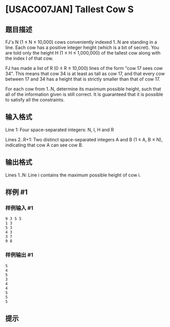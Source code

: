 # [USACO07JAN] Tallest Cow S

## 题目描述

FJ's N (1 ≤ N ≤ 10,000) cows conveniently indexed 1..N are standing in a line. Each cow has a positive integer height (which is a bit of secret). You are told only the height H (1 ≤ H ≤ 1,000,000) of the tallest cow along with the index I of that cow.

FJ has made a list of R (0 ≤ R ≤ 10,000) lines of the form "cow 17 sees cow 34". This means that cow 34 is at least as tall as cow 17, and that every cow between 17 and 34 has a height that is strictly smaller than that of cow 17.

For each cow from 1..N, determine its maximum possible height, such that all of the information given is still correct. It is guaranteed that it is possible to satisfy all the constraints.



## 输入格式

Line 1: Four space-separated integers: N, I, H and R


Lines 2..R+1: Two distinct space-separated integers A and B (1 ≤ A, B ≤ N), indicating that cow A can see cow B.


## 输出格式

Lines 1..N: Line i contains the maximum possible height of cow i.


## 样例 #1

### 样例输入 #1
```
9 3 5 5
1 3
5 3
4 3
3 7
9 8
```

### 样例输出 #1

```
5
4
5
3
4
4
5
5
5
```

## 提示


